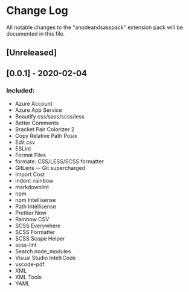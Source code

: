 # Change Log

All notable changes to the "anodeandsasspack" extension pack will be documented in this file.

## [Unreleased]

## [0.0.1] - 2020-02-04

### Included:

- Azure Account
- Azure App Service
- Beautify css/sass/scss/less
- Better Comments
- Bracket Pair Colorizer 2
- Copy Relative Path Posix
- Edit csv
- ESLint
- Format Files
- formate: CSS/LESS/SCSS formatter
- GitLens -- Git supercharged
- Import Cost
- indent-rainbow
- markdownlint
- npm
- npm Intellisense
- Path Intellisense
- Prettier Now
- Rainbow CSV
- SCSS Everywhere
- SCSS Formatter
- SCSS Scope Helper
- scss-lint
- Search node_modules
- Visual Studio IntelliCode
- vscode-pdf
- XML
- XML Tools
- YAML
